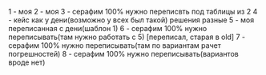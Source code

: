 1 - моя
2 - моя 
3 - серафим 100% нужно переписвть под таблицы из 2
4 - кейс как у дени(возможно у всех был такой) решения разные
5 - моя переписанная с дени(шаблон 1)
6 - серафим 100% нужно переписывать(там нужно работать с 5) [переписал, старая в old]
7 - серафим 100% нужно переписывать(там по вариантам рачет погрешностей)
8 - серафим 100% нужно переписывать(вариантов вроде нет)